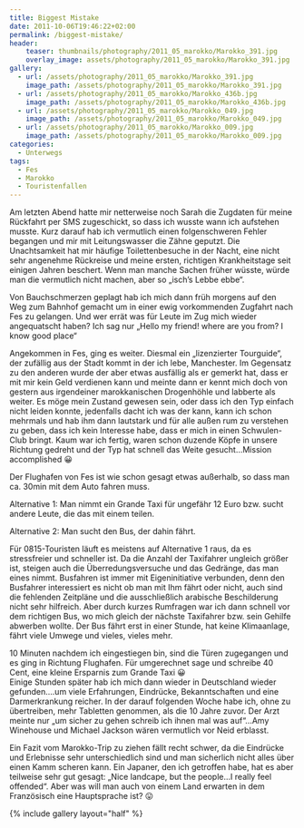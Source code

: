 ```yaml
---
title: Biggest Mistake
date: 2011-10-06T19:46:22+02:00
permalink: /biggest-mistake/
header:
    teaser: thumbnails/photography/2011_05_marokko/Marokko_391.jpg
    overlay_image: assets/photography/2011_05_marokko/Marokko_391.jpg
gallery:
  - url: /assets/photography/2011_05_marokko/Marokko_391.jpg
    image_path: /assets/photography/2011_05_marokko/Marokko_391.jpg
  - url: /assets/photography/2011_05_marokko/Marokko_436b.jpg
    image_path: /assets/photography/2011_05_marokko/Marokko_436b.jpg
  - url: /assets/photography/2011_05_marokko/Marokko_049.jpg
    image_path: /assets/photography/2011_05_marokko/Marokko_049.jpg
  - url: /assets/photography/2011_05_marokko/Marokko_009.jpg
    image_path: /assets/photography/2011_05_marokko/Marokko_009.jpg
categories:
  - Unterwegs
tags:
  - Fes
  - Marokko
  - Touristenfallen
---
```


Am letzten Abend hatte mir netterweise noch Sarah die Zugdaten für meine Rückfahrt per SMS zugeschickt, 
so dass ich wusste wann ich aufstehen musste. Kurz darauf hab ich vermutlich einen folgenschweren Fehler 
begangen und mir mit Leitungswasser die Zähne geputzt. Die Unachtsamkeit hat mir häufige Toilettenbesuche in der Nacht, 
eine nicht sehr angenehme Rückreise und meine ersten, richtigen Krankheitstage seit einigen Jahren beschert. 
Wenn man manche Sachen früher wüsste, würde man die vermutlich nicht machen, aber so „isch’s Lebbe ebbe“.  

Von Bauchschmerzen geplagt hab ich mich dann früh morgens auf den Weg zum Bahnhof gemacht um in einer ewig 
vorkommenden Zugfahrt nach Fes zu gelangen. Und wer errät was für Leute im Zug mich wieder angequatscht haben? 
Ich sag nur „Hello my friend! where are you from? I know good place“
  
Angekommen in Fes, ging es weiter. Diesmal ein „lizenzierter Tourguide“, der zufällig aus der Stadt kommt in der ich lebe, Manchester. 
Im Gegensatz zu den anderen wurde der aber etwas ausfällig als er gemerkt hat, dass er mit mir kein Geld verdienen kann und meinte dann er kennt mich doch von gestern aus irgendeiner marokkanischen Drogenhöhle und labberte als weiter. Es möge mein Zustand gewesen sein, oder dass ich den Typ einfach nicht leiden konnte, jedenfalls dacht ich was der kann, kann ich schon mehrmals und hab ihm dann lautstark und für alle außen rum zu verstehen zu geben, dass ich kein Interesse habe, dass er mich in einen Schwulen-Club bringt. Kaum war ich fertig, waren schon duzende Köpfe in unsere Richtung gedreht und der Typ hat schnell das Weite gesucht…Mission accomplished 😀

Der Flughafen von Fes ist wie schon gesagt etwas außerhalb, so dass man ca. 30min mit dem Auto fahren muss. 

Alternative 1: Man nimmt ein Grande Taxi für ungefähr 12 Euro bzw. sucht andere Leute, die das mit einem teilen. 

Alternative 2: Man sucht den Bus, der dahin fährt.  

Für 0815-Touristen läuft es meistens auf Alternative 1 raus, da es stressfreier und schneller ist. 
Da die Anzahl der Taxifahrer ungleich größer ist, steigen auch die Überredungsversuche und das Gedränge, das man eines nimmt. 
Busfahren ist immer mit Eigeninitiative verbunden, denn den Busfahrer interessiert es nicht ob man mit Ihm fährt oder nicht, 
auch sind die fehlenden Zeitpläne und die ausschließlich arabische Beschilderung nicht sehr hilfreich. 
Aber durch kurzes Rumfragen war ich dann schnell vor dem richtigen Bus, wo mich gleich der nächste Taxifahrer bzw. 
sein Gehilfe abwerben wollte. Der Bus fährt erst in einer Stunde, hat keine Klimaanlage, fährt viele Umwege und vieles, vieles mehr.

10 Minuten nachdem ich eingestiegen bin, sind die Türen zugegangen und es ging in Richtung Flughafen. 
Für umgerechnet sage und schreibe 40 Cent, eine kleine Ersparnis zum Grande Taxi 😀  
Einige Stunden später hab ich mich dann wieder in Deutschland wieder gefunden….um viele Erfahrungen, Eindrücke, 
Bekanntschaften und eine Darmerkrankung reicher. In der darauf folgenden Woche habe ich, ohne zu übertreiben, mehr Tabletten genommen, als die 10 Jahre zuvor. Der Arzt meinte nur „um sicher zu gehen schreib ich ihnen mal was auf“…Amy Winehouse und Michael Jackson wären vermutlich vor Neid erblasst.

Ein Fazit vom Marokko-Trip zu ziehen fällt recht schwer, da die Eindrücke und Erlebnisse sehr unterschiedlich sind und 
man sicherlich nicht alles über einen Kamm scheren kann. Ein Japaner, den ich getroffen habe, 
hat es aber teilweise sehr gut gesagt: „Nice landcape, but the people…I really feel offended“. 
Aber was will man auch von einem Land erwarten in dem Französisch eine Hauptsprache ist? 😛

{% include gallery layout="half" %}
